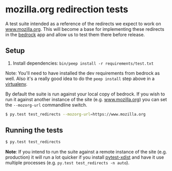 # mozilla.org redirection tests

A test suite intended as a reference of the redirects we expect to work
on www.mozilla.org. This will become a base for implementing these
redirects in the [bedrock][] app and allow us to test them there before
release.

## Setup

1. Install dependencies: `bin/peep install -r requirements/test.txt`

Note: You'll need to have installed the dev requirements from bedrock as well.
Also it's a really good idea to do the `peep install` step above in a [virtualenv][].

By default the suite is run against your local copy of bedrock. If you wish to run
it against another instance of the site (e.g. www.mozilla.org) you can set the
`--mozorg-url` commandline switch.

```bash
$ py.test test_redirects --mozorg-url=https://www.mozilla.org
```

## Running the tests

```bash
$ py.test test_redirects
```

**Note**: If you intend to run the suite against a remote instance of the site (e.g. production) it will run a lot quicker if you install [pytest-xdist][] and have it use multiple processes (e.g. `py.test test_redirects -n auto`).

[bedrock]: https://github.com/mozilla/bedrock/
[virtualenv]: https://virtualenv.pypa.io/
[pytest-xdist]: http://pytest.org/latest/xdist.html
